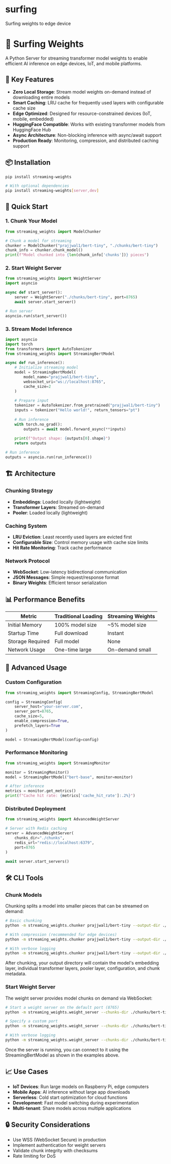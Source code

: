 # surfing
Surfing weights to edge device

# 🌊 Surfing Weights

A Python Server for streaming transformer model weights to enable efficient AI inference on edge devices, IoT, and mobile platforms.

## 🚀 Key Features

- **Zero Local Storage**: Stream model weights on-demand instead of downloading entire models
- **Smart Caching**: LRU cache for frequently used layers with configurable cache size
- **Edge Optimized**: Designed for resource-constrained devices (IoT, mobile, embedded)
- **HuggingFace Compatible**: Works with existing transformer models from HuggingFace Hub
- **Async Architecture**: Non-blocking inference with async/await support
- **Production Ready**: Monitoring, compression, and distributed caching support

## 📦 Installation

```bash
pip install streaming-weights

# With optional dependencies
pip install streaming-weights[server,dev]
```

## 🔧 Quick Start

### 1. Chunk Your Model

```python
from streaming_weights import ModelChunker

# Chunk a model for streaming
chunker = ModelChunker("prajjwal1/bert-tiny", "./chunks/bert-tiny")
chunk_info = chunker.chunk_model()
print(f"Model chunked into {len(chunk_info['chunks'])} pieces")
```

### 2. Start Weight Server

```python
from streaming_weights import WeightServer
import asyncio

async def start_server():
    server = WeightServer("./chunks/bert-tiny", port=8765)
    await server.start_server()

# Run server
asyncio.run(start_server())
```

### 3. Stream Model Inference

```python
import asyncio
import torch
from transformers import AutoTokenizer
from streaming_weights import StreamingBertModel

async def run_inference():
    # Initialize streaming model
    model = StreamingBertModel(
        model_name="prajjwal1/bert-tiny",
        websocket_uri="ws://localhost:8765",
        cache_size=2
    )
    
    # Prepare input
    tokenizer = AutoTokenizer.from_pretrained("prajjwal1/bert-tiny")
    inputs = tokenizer("Hello world!", return_tensors="pt")
    
    # Run inference
    with torch.no_grad():
        outputs = await model.forward_async(**inputs)
    
    print(f"Output shape: {outputs[0].shape}")
    return outputs

# Run inference
outputs = asyncio.run(run_inference())
```

## 🏗️ Architecture

### Chunking Strategy
- **Embeddings**: Loaded locally (lightweight)
- **Transformer Layers**: Streamed on-demand
- **Pooler**: Loaded locally (lightweight)

### Caching System
- **LRU Eviction**: Least recently used layers are evicted first
- **Configurable Size**: Control memory usage with cache size limits
- **Hit Rate Monitoring**: Track cache performance

### Network Protocol
- **WebSocket**: Low-latency bidirectional communication
- **JSON Messages**: Simple request/response format
- **Binary Weights**: Efficient tensor serialization

## 📊 Performance Benefits

| Metric | Traditional Loading | Streaming Weights |
|--------|-------------------|------------------|
| Initial Memory | 100% model size | ~5% model size |
| Startup Time | Full download | Instant |
| Storage Required | Full model | None |
| Network Usage | One-time large | On-demand small |

## 🔧 Advanced Usage

### Custom Configuration

```python
from streaming_weights import StreamingConfig, StreamingBertModel

config = StreamingConfig(
    server_host="your-server.com",
    server_port=8765,
    cache_size=5,
    enable_compression=True,
    prefetch_layers=True
)

model = StreamingBertModel(config=config)
```

### Performance Monitoring

```python
from streaming_weights import StreamingMonitor

monitor = StreamingMonitor()
model = StreamingBertModel("bert-base", monitor=monitor)

# After inference
metrics = monitor.get_metrics()
print(f"Cache hit rate: {metrics['cache_hit_rate']:.2%}")
```

### Distributed Deployment

```python
from streaming_weights import AdvancedWeightServer

# Server with Redis caching
server = AdvancedWeightServer(
    chunks_dir="./chunks",
    redis_url="redis://localhost:6379",
    port=8765
)

await server.start_servers()
```

## 🛠️ CLI Tools

### Chunk Models

Chunking splits a model into smaller pieces that can be streamed on demand:

```bash
# Basic chunking
python -m streaming_weights.chunker prajjwal1/bert-tiny --output-dir ./chunks/bert-tiny

# With compression (recommended for edge devices)
python -m streaming_weights.chunker prajjwal1/bert-tiny --output-dir ./chunks/bert-tiny --compress

# With verbose logging
python -m streaming_weights.chunker prajjwal1/bert-tiny --output-dir ./chunks/bert-tiny --verbose
```

After chunking, your output directory will contain the model's embedding layer, individual transformer layers, pooler layer, configuration, and chunk metadata.

### Start Weight Server

The weight server provides model chunks on demand via WebSocket:

```bash
# Start a weight server on the default port (8765)
python -m streaming_weights.weight_server --chunks-dir ./chunks/bert-tiny

# Specify a custom port
python -m streaming_weights.weight_server --chunks-dir ./chunks/bert-tiny --port 9000

# With verbose logging
python -m streaming_weights.weight_server --chunks-dir ./chunks/bert-tiny --verbose
```

Once the server is running, you can connect to it using the StreamingBertModel as shown in the examples above.

## 📈 Use Cases

- **IoT Devices**: Run large models on Raspberry Pi, edge computers
- **Mobile Apps**: AI inference without large app downloads
- **Serverless**: Cold start optimization for cloud functions
- **Development**: Fast model switching during experimentation
- **Multi-tenant**: Share models across multiple applications

## 🔒 Security Considerations

- Use WSS (WebSocket Secure) in production
- Implement authentication for weight servers
- Validate chunk integrity with checksums
- Rate limiting for DoS
